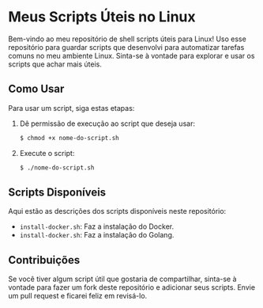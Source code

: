 # Meus Scripts Úteis no Linux

Bem-vindo ao meu repositório de shell scripts úteis para Linux! Uso esse repositório para guardar scripts que desenvolvi para automatizar tarefas comuns no meu ambiente Linux. Sinta-se à vontade para explorar e usar os scripts que achar mais úteis.

## Como Usar

Para usar um script, siga estas etapas:

1. Dê permissão de execução ao script que deseja usar:
   ```bash
   $ chmod +x nome-do-script.sh
   ```
2. Execute o script:

   ```bash
   $ ./nome-do-script.sh
   ```
## Scripts Disponíveis
Aqui estão as descrições dos scripts disponíveis neste repositório:

- `install-docker.sh`: Faz a instalação do Docker.
- `install-docker.sh`: Faz a instalação do Golang.

## Contribuições
Se você tiver algum script útil que gostaria de compartilhar, sinta-se à vontade para fazer um fork deste repositório e adicionar seus scripts. Envie um pull request e ficarei feliz em revisá-lo.
